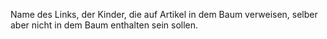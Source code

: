 Name des Links, der Kinder, die auf Artikel in dem Baum verweisen, selber aber
nicht in dem Baum enthalten sein sollen.